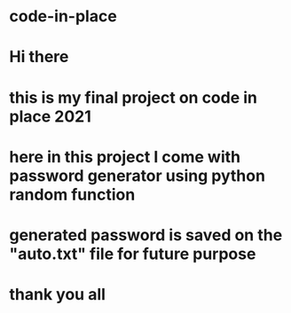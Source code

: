 # code-in-place
# Hi there
# this is my final project on code in place 2021
# here in this project I come with password generator using python random function
# generated password is saved on the "auto.txt" file for future purpose 
# thank you all

